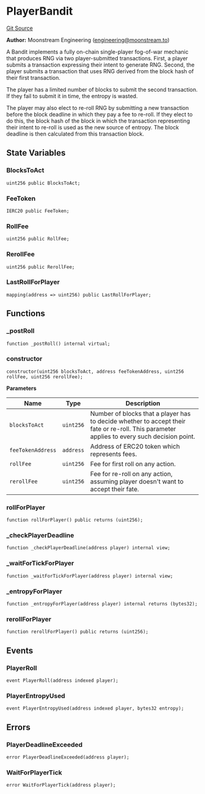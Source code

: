 # PlayerBandit
[Git Source](https://github.com/moonstream-to/degen-trail/blob/86e9cb2e87f3a2ab0e67804602112ff5b0b272b0/src/Bandit.sol)

**Author:**
Moonstream Engineering (engineering@moonstream.to)

A Bandit implements a fully on-chain single-player fog-of-war mechanic that produces RNG via two
player-submitted transactions. First, a player submits a transaction expressing their intent to
generate RNG. Second, the player submits a transaction that uses RNG derived from the block hash
of their first transaction.

The player has a limited number of blocks to submit the second transaction. If they fail to submit
it in time, the entropy is wasted.

The player may also elect to re-roll RNG by submitting a new transaction before the block deadline
in which they pay a fee to re-roll. If they elect to do this, the block hash of the block in which
the transaction representing their intent to re-roll is used as the new source of entropy. The block
deadline is then calculated from this transaction block.


## State Variables
### BlocksToAct

```solidity
uint256 public BlocksToAct;
```


### FeeToken

```solidity
IERC20 public FeeToken;
```


### RollFee

```solidity
uint256 public RollFee;
```


### RerollFee

```solidity
uint256 public RerollFee;
```


### LastRollForPlayer

```solidity
mapping(address => uint256) public LastRollForPlayer;
```


## Functions
### _postRoll


```solidity
function _postRoll() internal virtual;
```

### constructor


```solidity
constructor(uint256 blocksToAct, address feeTokenAddress, uint256 rollFee, uint256 rerollFee);
```
**Parameters**

|Name|Type|Description|
|----|----|-----------|
|`blocksToAct`|`uint256`|Number of blocks that a player has to decide whether to accept their fate or re-roll. This parameter applies to every such decision point.|
|`feeTokenAddress`|`address`|Address of ERC20 token which represents fees.|
|`rollFee`|`uint256`|Fee for first roll on any action.|
|`rerollFee`|`uint256`|Fee for re-roll on any action, assuming player doesn't want to accept their fate.|


### rollForPlayer


```solidity
function rollForPlayer() public returns (uint256);
```

### _checkPlayerDeadline


```solidity
function _checkPlayerDeadline(address player) internal view;
```

### _waitForTickForPlayer


```solidity
function _waitForTickForPlayer(address player) internal view;
```

### _entropyForPlayer


```solidity
function _entropyForPlayer(address player) internal returns (bytes32);
```

### rerollForPlayer


```solidity
function rerollForPlayer() public returns (uint256);
```

## Events
### PlayerRoll

```solidity
event PlayerRoll(address indexed player);
```

### PlayerEntropyUsed

```solidity
event PlayerEntropyUsed(address indexed player, bytes32 entropy);
```

## Errors
### PlayerDeadlineExceeded

```solidity
error PlayerDeadlineExceeded(address player);
```

### WaitForPlayerTick

```solidity
error WaitForPlayerTick(address player);
```

